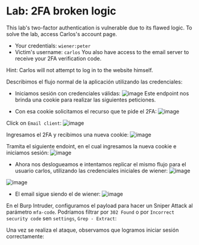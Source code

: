 # Lab: 2FA broken logic

This lab's two-factor authentication is vulnerable due to its flawed logic. To solve the lab, access Carlos's account page.

- Your credentials: `wiener:peter`
- Victim's username: `carlos`
You also have access to the email server to receive your 2FA verification code.

Hint: Carlos will not attempt to log in to the website himself.


Describimos el flujo normal de la aplicación utilizando las credenciales:

- Iniciamos sesión con credenciales válidas:
![image](https://github.com/user-attachments/assets/64f381fa-5fc7-48ff-8b00-4ba03740cfda)
 Este endpoint nos brinda una cookie para realizar las siguientes peticiones.

- Con esa cookie solicitamos el recurso que te pide el 2FA:
![image](https://github.com/user-attachments/assets/2c5f499b-9ea8-411d-9864-aeae13b42afa)

Click on `Email client`:
![image](https://github.com/user-attachments/assets/85d1ea4c-91ae-4ae1-995a-8ad474f77157)

Ingresamos el 2FA y recibimos una nueva cookie:
![image](https://github.com/user-attachments/assets/8ea23f39-d282-4c5a-b3a3-62f613921456)

Tramita el siguiente endoint, en el cual ingresamos la nueva cookie e iniciamos sesión:
![image](https://github.com/user-attachments/assets/5533b462-fa84-416e-87bc-f4b6eb7bd634)

- Ahora nos deslogueamos e intentamos replicar el mismo flujo para el usuario carlos, utilizando las credenciales iniciales de wiener:
![image](https://github.com/user-attachments/assets/69e60da7-8796-48af-96d6-1639defb6950)

![image](https://github.com/user-attachments/assets/ef67c05b-d028-4325-b353-2851b5dc1e85)

- El email sigue siendo el de wiener:
![image](https://github.com/user-attachments/assets/4e3f48c5-4129-439f-9aae-4ad9886f4666)

En el Burp Intruder, configuramos el payload para hacer un Sniper Attack al parámetro `mfa-code`. Podríamos filtrar por `302 Found` o por `Incorrect security code` sen `settings`, `Grep - Extract`:


Una vez se realiza el ataque, observamos que logramos iniciar sesión correctamente:






